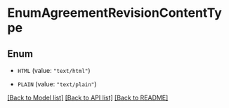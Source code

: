 # EnumAgreementRevisionContentType

## Enum


* `HTML` (value: `"text/html"`)

* `PLAIN` (value: `"text/plain"`)


[[Back to Model list]](../README.md#documentation-for-models) [[Back to API list]](../README.md#documentation-for-api-endpoints) [[Back to README]](../README.md)


